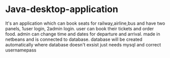 # Java-desktop-application
It's an application which can book seats for railway,airline,bus and have two panels, 1user login, 2admin login. 
user can book their tickets and order food.
admin can change time and dates for departure and arrival.
made in netbeans and is connected to database.
database will be created automatically where database doesn't exsist just needs mysql and correct usernamepass

